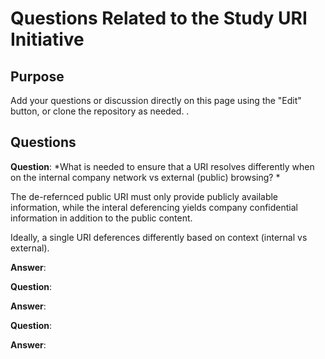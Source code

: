 # Questions Related to the Study URI Initiative

## Purpose
Add your questions or discussion directly on this page using the "Edit" button, 
or clone the repository as needed. 
.

## Questions

**Question**: *What is needed to ensure that a URI resolves differently when on the internal company network
vs external (public) browsing? *

The de-refernced public URI must only provide publicly available information,
while the interal deferencing yields company confidential information in addition to the public content.

Ideally, a single URI deferences differently based on context (internal vs external).


**Answer**:


**Question**:

**Answer**:

**Question**:

**Answer**:




